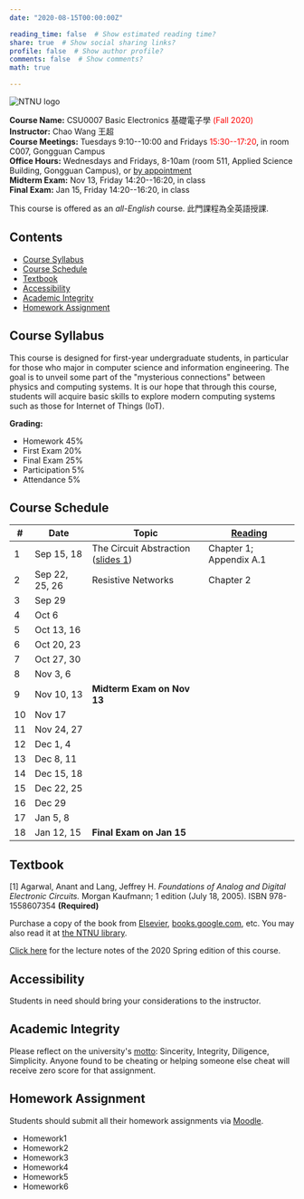 ```yaml
---
date: "2020-08-15T00:00:00Z"

reading_time: false  # Show estimated reading time?
share: true  # Show social sharing links?
profile: false  # Show author profile?
comments: false  # Show comments?
math: true

---
```

![NTNU logo](../../img/ntnu_logo.png)

**Course Name:** CSU0007 Basic Electronics 基礎電子學 <span style="color:red">(Fall 2020)</span>  
**Instructor:** Chao Wang 王超  
**Course Meetings:** Tuesdays 9:10--10:00 and Fridays <span style="color:red">15:30--17:20</span>, in room C007, Gongguan Campus  
**Office Hours:** Wednesdays and Fridays, 8-10am (room 511, Applied Science Building, Gongguan Campus), or [by appointment](mailto:cw@ntnu.edu.tw)  
**Midterm Exam:** Nov 13, Friday 14:20--16:20, in class  
**Final Exam:** Jan 15, Friday 14:20--16:20, in class  

This course is offered as an _all-English_ course. 此門課程為全英語授課.

## Contents

* [Course Syllabus](#syllabus) <a name="syllabus"></a>
* [Course Schedule](#schedule)
* [Textbook](#resource)
* [Accessibility](#accessibility)
* [Academic Integrity](#accessibility)
* [Homework Assignment](#hw)

## Course Syllabus
This course is designed for first-year undergraduate students, in particular for those who major in computer science and information engineering. The goal is to unveil some part of the "mysterious connections" between physics and computing systems. It is our hope that through this course, students will acquire basic skills to explore modern computing systems such as those for Internet of Things (IoT).

**Grading:**  
* Homework 45%  
* First Exam 20%<a name="schedule"></a>  
* Final Exam 25%  
* Participation 5%  
* Attendance 5%  

## Course Schedule

| \#  | Date | Topic | [Reading](#resource) |
| --- | ---  | --- | --- | 
| 1 | Sep 15, 18   | The Circuit Abstraction ([slides 1](lecture01-1.pdf)) | Chapter 1; Appendix A.1 |
| 2 | Sep 22, 25, 26   | Resistive Networks | Chapter 2 |
| 3 | Sep 29   |  |  |
| 4 | Oct 6   |  |  |
| 5 | Oct 13, 16   |  |  |
| 6 | Oct 20, 23   |  |  |
| 7 | Oct 27, 30   |  |  |
| 8 | Nov 3, 6   |  |  |
| 9 | Nov 10, 13   | **Midterm Exam on Nov 13** |  |
| 10 | Nov 17   |  |  |
| 11 | Nov 24, 27   |  |  |
| 12 | Dec 1, 4   |  |  |
| 13 | Dec 8, 11   |  |  |
| 14 | Dec 15, 18   |  |  |
| 15 | Dec 22, 25   |  |  |
| 16 | Dec 29   |  |  |
| 17 | Jan 5, 8   |  |  |
| 18 | Jan 12, 15   | **Final Exam on Jan 15** |  |

## Textbook

[1] Agarwal, Anant and Lang, Jeffrey H. _Foundations of Analog and Digital Electronic Circuits._ Morgan Kaufmann; 1 edition (July 18, 2005). ISBN 978-1558607354 **(Required)**

Purchase a copy of the book from [Elsevier](https://www.elsevier.com/books/foundations-of-analog-and-digital-electronic-circuits/agarwal/978-0-08-050681-4), [books.google.com](https://books.google.com.tw/books?id=lGgP7FDEv3AC&printsec=copyright&redir_esc=y#v=onepage&q&f=false), etc. You may also read it at [the NTNU library](http://www.lib.ntnu.edu.tw/holding/doQuickSearch.jsp?newQuery=true&searchtype=t&search=Foundations+of+Analog+and+Digital+Electronic+Circuits).

[Click here](csu0007_note_2020spring.pdf) for the lecture notes of the 2020 Spring edition of this course.


## Accessibility
<a name="integrity"></a>
Students in need should bring your considerations to the instructor.

## Academic Integrity
<a name="hw"></a>
Please reflect on the university's [motto](http://archives.lib.ntnu.edu.tw/c2/c2_1.jsp): Sincerity, Integrity, Diligence, Simplicity. Anyone found to be cheating or helping someone else cheat will receive zero score for that assignment.

## Homework Assignment 

Students should submit all their homework assignments via [Moodle](https://moodle.ntnu.edu.tw/).

* Homework1
* Homework2
* Homework3
* Homework4
* Homework5
* Homework6
